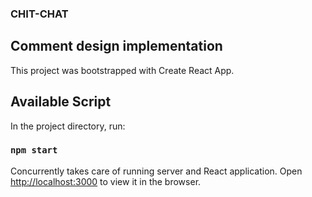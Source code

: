 ### CHIT-CHAT

## Comment design implementation

This project was bootstrapped with Create React App.

## Available Script

In the project directory, run:

### `npm start`

Concurrently takes care of running server and React application.
Open [http://localhost:3000](http://localhost:3000) to view it in the browser.
